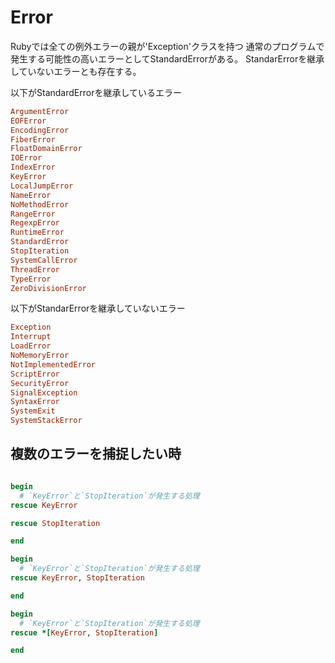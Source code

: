 # Error
Rubyでは全ての例外エラーの親が'Exception'クラスを持つ
通常のプログラムで発生する可能性の高いエラーとしてStandardErrorがある。
StandarErrorを継承していないエラーとも存在する。

以下がStandardErrorを継承しているエラー
```rb
ArgumentError
EOFError
EncodingError
FiberError
FloatDomainError
IOError
IndexError
KeyError
LocalJumpError
NameError
NoMethodError
RangeError
RegexpError
RuntimeError
StandardError
StopIteration
SystemCallError
ThreadError
TypeError
ZeroDivisionError
```
以下がStandarErrorを継承していないエラー
```rb
Exception
Interrupt
LoadError
NoMemoryError
NotImplementedError
ScriptError
SecurityError
SignalException
SyntaxError
SystemExit
SystemStackError
```

## 複数のエラーを捕捉したい時

```rb

begin
  # `KeyError`と`StopIteration`が発生する処理
rescue KeyError

rescue StopIteration

end

begin
  # `KeyError`と`StopIteration`が発生する処理
rescue KeyError, StopIteration

end

begin
  # `KeyError`と`StopIteration`が発生する処理
rescue *[KeyError, StopIteration]

end
```
